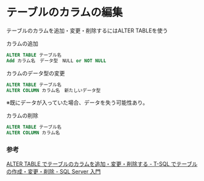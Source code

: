 # テーブルのカラムの編集

テーブルのカラムを追加・変更・削除するにはALTER TABLEを使う

カラムの追加

```sql
ALTER TABLE テーブル名
Add カラム名　データ型　NULL or NOT NULL
```

カラムのデータ型の変更

```sql
ALTER TABLE テーブル名
ALTER COLUMN カラム名　新たしいデータ型
```

※既にデータが入っていた場合、データを失う可能性あり。

カラムの削除

```sql
ALTER TABLE テーブル名
ALTER COLUMN カラム名
```

### 参考

[ALTER TABLE でテーブルのカラムを追加・変更・削除する \- T\-SQL でテーブルの作成・変更・削除 \- SQL Server 入門](https://sql55.com/t-sql/t-sql-alter-table-1.php)